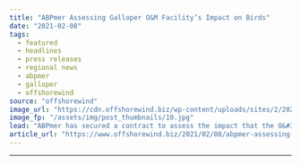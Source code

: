 ```yaml
---
title: "ABPmer Assessing Galloper O&M Facility’s Impact on Birds"
date: "2021-02-08"
tags: 
  - featured
  - headlines
  - press releases
  - regional news
  - abpmer
  - galloper
  - offshorewind
source: "offshorewind"
image_url: "https://cdn.offshorewind.biz/wp-content/uploads/sites/2/2021/02/08121004/ABPmer-Assessing-Galloper-OampM-Facilitys-Impact-on-Birds.jpg"
image_fp: "/assets/img/post_thumbnails/10.jpg"
lead: "ABPmer has secured a contract to assess the impact that the O&#38;M facility of"
article_url: "https://www.offshorewind.biz/2021/02/08/abpmer-assessing-galloper-om-facilitys-impact-on-birds/"
---
```


---
